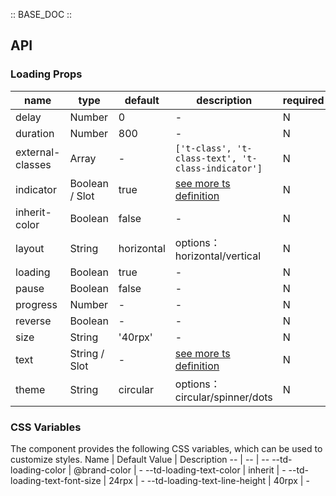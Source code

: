:: BASE_DOC ::

## API

### Loading Props

 name             | type           | default    | description                                                                                                | required 
------------------|----------------|------------|------------------------------------------------------------------------------------------------------------|----------
 delay            | Number         | 0          | \-                                                                                                         | N        
 duration         | Number         | 800        | \-                                                                                                         | N        
 external-classes | Array          | -          | `['t-class', 't-class-text', 't-class-indicator']`                                                         | N        
 indicator        | Boolean / Slot | true       | [see more ts definition](https://github.com/Tencent/tdesign-miniprogram/blob/develop/src/common/common.ts) | N        
 inherit-color    | Boolean        | false      | \-                                                                                                         | N        
 layout           | String         | horizontal | options：horizontal/vertical                                                                                | N        
 loading          | Boolean        | true       | \-                                                                                                         | N        
 pause            | Boolean        | false      | \-                                                                                                         | N        
 progress         | Number         | -          | \-                                                                                                         | N        
 reverse          | Boolean        | -          | \-                                                                                                         | N        
 size             | String         | '40rpx'    | \-                                                                                                         | N        
 text             | String / Slot  | -          | [see more ts definition](https://github.com/Tencent/tdesign-miniprogram/blob/develop/src/common/common.ts) | N        
 theme            | String         | circular   | options：circular/spinner/dots                                                                              | N        

### CSS Variables

The component provides the following CSS variables, which can be used to customize styles.
Name | Default Value | Description
-- | -- | --
--td-loading-color | @brand-color | -
--td-loading-text-color | inherit | -
--td-loading-text-font-size | 24rpx | -
--td-loading-text-line-height | 40rpx | - 
